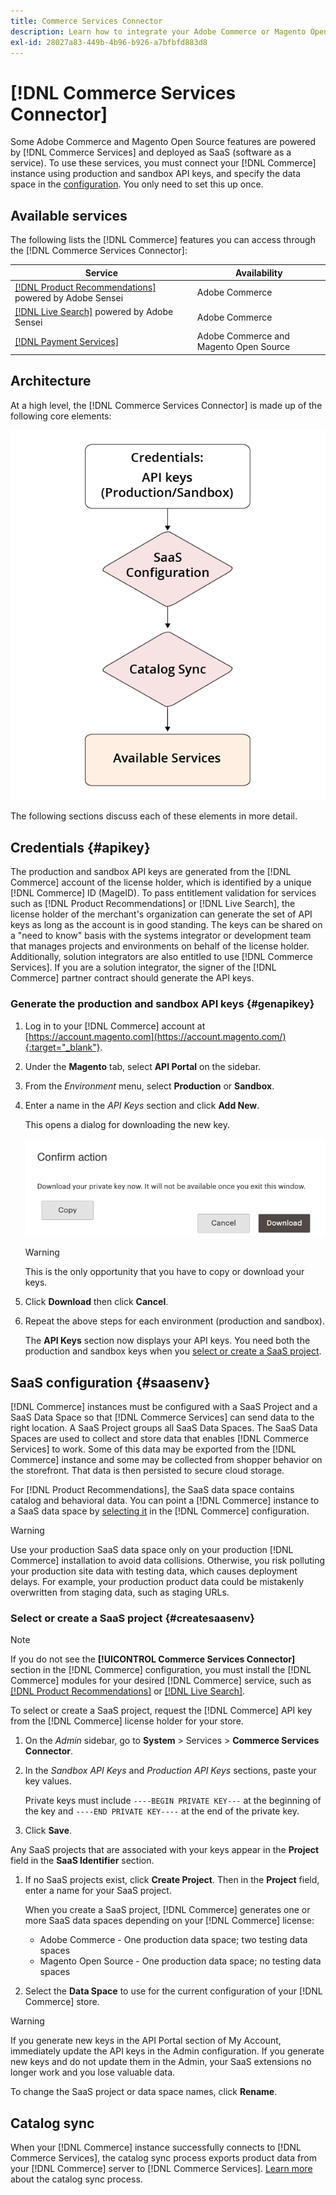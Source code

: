 ```yaml
---
title: Commerce Services Connector
description: Learn how to integrate your Adobe Commerce or Magento Open Source instance to services using production and sandbox API keys.
exl-id: 28027a83-449b-4b96-b926-a7bfbfd883d8
---
```

# [!DNL Commerce Services Connector]

Some Adobe Commerce and Magento Open Source features are powered by [!DNL Commerce Services]  and deployed as SaaS (software as a service). To use these services, you must connect your [!DNL Commerce] instance using production and sandbox API keys, and specify the data space in the [configuration](https://docs.magento.com/user-guide/configuration/services/saas.html). You only need to set this up once.

## Available services

The following lists the [!DNL Commerce] features you can access through the [!DNL Commerce Services Connector]:

| Service | Availability |
| ---|--- |
|[[!DNL Product Recommendations]](/help/product-recommendations/overview.md) powered by Adobe Sensei| Adobe Commerce|
|[[!DNL Live Search]](/help/live-search/overview.md) powered by Adobe Sensei | Adobe Commerce|
|[[!DNL Payment Services]](/help/payment-services/overview.md) | Adobe Commerce and Magento Open Source|

## Architecture

At a high level, the [!DNL Commerce Services Connector] is made up of the following core elements:

![Commerce Services Connector Architecture](assets/saas-config-sync-workflow.png)

The following sections discuss each of these elements in more detail.

## Credentials {#apikey}

The production and sandbox API keys are generated from the [!DNL Commerce] account of the license holder, which is identified by a unique [!DNL Commerce] ID (MageID). To pass entitlement validation for services such as [!DNL Product Recommendations] or [!DNL Live Search], the license holder of the merchant's organization can generate the set of API keys as long as the account is in good standing. The keys can be shared on a "need to know" basis with the systems integrator or development team that manages projects and environments on behalf of the license holder. Additionally, solution integrators are also entitled to use [!DNL Commerce Services]. If you are a solution integrator, the signer of the [!DNL Commerce] partner contract should generate the API keys.

### Generate the production and sandbox API keys {#genapikey}

1. Log in to your [!DNL Commerce] account at [https://account.magento.com](https://account.magento.com/){:target="_blank"}.

1. Under the **Magento** tab, select **API Portal** on the sidebar.

1. From the _Environment_ menu, select **Production** or **Sandbox**.

1. Enter a name in the _API Keys_ section and click **Add New**.

   This opens a dialog for downloading the new key.

   ![Download private key](assets/download-api-private-key.png)

   >[!WARNING]
   >
   > This is the only opportunity that you have to copy or download your keys.

1. Click **Download** then click **Cancel**.

1. Repeat the above steps for each environment (production and sandbox).

   The **API Keys** section now displays your API keys. You need both the production and sandbox keys when you [select or create a SaaS project](#createsaasenv).

## SaaS configuration {#saasenv}

[!DNL Commerce] instances must be configured with a SaaS Project and a SaaS Data Space so that [!DNL Commerce Services] can send data to the right location. A SaaS Project groups all SaaS Data Spaces. The SaaS Data Spaces are used to collect and store data that enables [!DNL Commerce Services] to work. Some of this data may be exported from the [!DNL Commerce] instance and some may be collected from shopper behavior on the storefront. That data is then persisted to secure cloud storage.

For [!DNL Product Recommendations], the SaaS data space contains catalog and behavioral data. You can point a [!DNL Commerce] instance to a SaaS data space by [selecting it](https://docs.magento.com/user-guide/configuration/services/saas.html) in the [!DNL Commerce] configuration.

>[!WARNING]
>
> Use your production SaaS data space only on your production [!DNL Commerce] installation to avoid data collisions. Otherwise, you risk polluting your production site data with testing data, which causes deployment delays. For example, your production product data could be mistakenly overwritten from staging data, such as staging URLs.

### Select or create a SaaS project {#createsaasenv}

>[!NOTE]
>
> If you do not see the **[!UICONTROL Commerce Services Connector]** section in the [!DNL Commerce] configuration, you must install the [!DNL Commerce] modules for your desired [!DNL Commerce] service, such as [[!DNL Product Recommendations]](/help/product-recommendations/install-configure.md) or [[!DNL Live Search]](/help/live-search/install.md).

To select or create a SaaS project, request the [!DNL Commerce] API key from the [!DNL Commerce] license holder for your store.

1. On the _Admin_ sidebar, go to **System** > Services > **Commerce Services Connector**.

1. In the _Sandbox API Keys_ and _Production API Keys_ sections, paste your key values.

   Private keys must include `----BEGIN PRIVATE KEY---` at the beginning of the key and `----END PRIVATE KEY----` at the end of the private key.

1. Click **Save**.

  Any SaaS projects that are associated with your keys appear in the **Project** field in the **SaaS Identifier** section.

1. If no SaaS projects exist, click **Create Project**. Then in the **Project** field, enter a name for your SaaS project.

   When you create a SaaS project, [!DNL Commerce] generates one or more SaaS data spaces depending on your [!DNL Commerce] license:
   - Adobe Commerce - One production data space; two testing data spaces
   - Magento Open Source - One production data space; no testing data spaces

1. Select the **Data Space** to use for the current configuration of your [!DNL Commerce] store.

>[!WARNING]
>
> If you generate new keys in the API Portal section of My Account, immediately update the API keys in the Admin configuration. If you generate new keys and do not update them in the Admin, your SaaS extensions no longer work and you lose valuable data.

To change the SaaS project or data space names, click **Rename**.

## Catalog sync

When your [!DNL Commerce] instance successfully connects to [!DNL Commerce Services], the catalog sync process exports product data from your [!DNL Commerce] server to [!DNL Commerce Services]. [Learn more](catalog-sync.md) about the catalog sync process.

